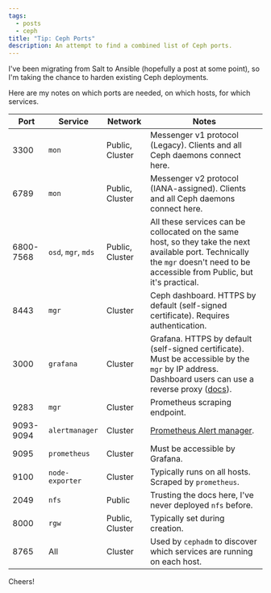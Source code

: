 ```yaml
---
tags:
  - posts
  - ceph
title: "Tip: Ceph Ports"
description: An attempt to find a combined list of Ceph ports.
---
```


I've been migrating from Salt to Ansible (hopefully a post at some point), so I'm taking the chance to harden existing Ceph deployments.

Here are my notes on which ports are needed, on which hosts, for which services.

| Port      | Service             | Network         | Notes                                                                                                                                                                                                                             |
| --------- | ------------------- | --------------- | --------------------------------------------------------------------------------------------------------------------------------------------------------------------------------------------------------------------------------- |
| 3300      | `mon`               | Public, Cluster | Messenger v1 protocol (Legacy). Clients and all Ceph daemons connect here.                                                                                                                                                        |
| 6789      | `mon`               | Public, Cluster | Messenger v2 protocol (IANA-assigned). Clients and all Ceph daemons connect here.                                                                                                                                                 |
| 6800-7568 | `osd`, `mgr`, `mds` | Public, Cluster | All these services can be collocated on the same host, so they take the next available port. Technically the `mgr` doesn't need to be accessible from Public, but it's practical.                                                 |
| 8443      | `mgr`               | Cluster         | Ceph dashboard. HTTPS by default (self-signed certificate). Requires authentication.                                                                                                                                              |
| 3000      | `grafana`           | Cluster         | Grafana. HTTPS by default (self-signed certificate). Must be accessible by the `mgr` by IP address. Dashboard users can use a reverse proxy ([docs](https://docs.ceph.com/en/squid/mgr/dashboard/#alternative-url-for-browsers)). |
| 9283      | `mgr`               | Cluster         | Prometheus scraping endpoint.                                                                                                                                                                                                     |
| 9093-9094 | `alertmanager`      | Cluster         | [Prometheus Alert manager](https://github.com/prometheus/alertmanager).                                                                                                                                                           |
| 9095      | `prometheus`        | Cluster         | Must be accessible by Grafana.                                                                                                                                                                                                    |
| 9100      | `node-exporter`     | Cluster         | Typically runs on all hosts. Scraped by `prometheus`.                                                                                                                                                                             |
| 2049      | `nfs`               | Public          | Trusting the docs here, I've never deployed `nfs` before.                                                                                                                                                                         |
| 8000      | `rgw`               | Public, Cluster | Typically set during creation.                                                                                                                                                                                                    |
| 8765      | All                 | Cluster         | Used by `cephadm` to discover which services are running on each host.                                                                                                                                                            |

Cheers!
